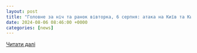```yaml
---
layout: post
title: "Головне за ніч та ранок вівторка, 6 серпня: атака на Київ та Київщину, 15 збитих дронів, 133 боєзіткнення"
date: 2024-08-06 08:46:00 +0000
categories: [news]
---
```


[Читати далі](https://lb.ua/society/2024/08/06/628030_golovne_nich_ranok_vivtorka_6.html)
